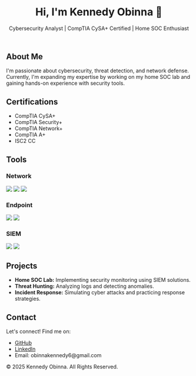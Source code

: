 <!DOCTYPE html>
<html lang="en">
<head>
    <meta charset="UTF-8">
    <meta name="viewport" content="width=device-width, initial-scale=1.0">
    <link rel="stylesheet" href="styles.css">
</head>
<body>
    <header>
        <h1>Hi, I'm Kennedy Obinna 👋</h1>
        <p>Cybersecurity Analyst | CompTIA CySA+ Certified | Home SOC Enthusiast</p>
    </header>
    
<section id="about">
        <h2>About Me</h2>
        <p>I'm passionate about cybersecurity, threat detection, and network defense. Currently, I'm expanding my expertise by working on my home SOC lab and gaining hands-on experience with security tools.</p>
    </section>
    
<section id="certifications">
        <h2>Certifications</h2>
        <ul>
            <li>CompTIA CySA+</li>
            <li>CompTIA Security+</li>
            <li>CompTIA Network+</li>
            <li>CompTIA A+</li>
            <li>ISC2 CC</li>
        </ul>
    </section>
    
<section id="tools">
        <h2>Tools</h2>
        <h3>Network</h3>
       <div>
    <img src="https://img.shields.io/badge/-Wireshark-1679A7?&style=for-the-badge&logo=Wireshark&logoColor=white" />
    <img src="https://img.shields.io/badge/-Suricata-EF3B2D?&style=for-the-badge&logo=Suricata&logoColor=white" />
    <img src="https://img.shields.io/badge/-Zeek-777BB4?&style=for-the-badge&logo=Zeek&logoColor=white" />
</div>
        <h3>Endpoint</h3>
        <div>
    <img src="https://img.shields.io/badge/-Microsoft_Defender_for_Endpoint-00A4EF?&style=for-the-badge&logo=Microsoft&logoColor=white" />
    <img src="https://img.shields.io/badge/-Velociraptor-4B275F?&style=for-the-badge&logo=Velociraptor&logoColor=white" />
</div>
        <h3>SIEM</h3>
       <div>
    <img src="https://img.shields.io/badge/-Microsoft_Sentinel-0078D4?&style=for-the-badge&logo=Microsoft&logoColor=white" />
    <img src="https://img.shields.io/badge/-Splunk-000000?&style=for-the-badge&logo=Splunk&logoColor=white" />
</div>
    </section>
    
<section id="projects">
        <h2>Projects</h2>
        <ul>
            <li><strong>Home SOC Lab:</strong> Implementing security monitoring using SIEM solutions.</li>
            <li><strong>Threat Hunting:</strong> Analyzing logs and detecting anomalies.</li>
            <li><strong>Incident Response:</strong> Simulating cyber attacks and practicing response strategies.</li>
        </ul>
    </section>
    
<section id="contact">
        <h2>Contact</h2>
        <p>Let's connect! Find me on:</p>
        <ul>
            <li><a href="[https://github.com/[YourGitHub]](https://github.com/Kenobi-lab/Kenobi-lab/blob/main/README.md)">GitHub</a></li>
            <li><a href="https://www.linkedin.com/in/kennedy-obinna">LinkedIn</a></li>
            <li>Email: obinnakennedy6@gmail.com</li>
        </ul>
    </section>
    
<footer>
        <p>&copy; 2025 Kennedy Obinna. All Rights Reserved.</p>
    </footer>
</body>
</html>
